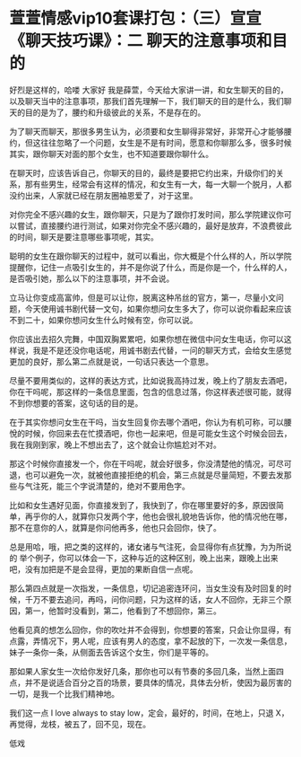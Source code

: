 # 萱萱情感vip10套课打包：（三）宣宣《聊天技巧课》：二 聊天的注意事项和目的

好烈是这样的，哈喽 大家好 我是薛萱，今天给大家讲一讲，和女生聊天的目的，以及聊天当中的注意事项，那我们首先理解一下，我们聊天的目的是什么，我们聊天的目的是为了，腰约和升级彼此的关系，不是存在的。

为了聊天而聊天，那很多男生认为，必须要和女生聊得非常好，非常开心才能够腰约，但这往往忽略了一个问题，女生是不是有时间，愿意和你聊那么多，很多时候其实，跟你聊天对面的那个女生，也不知道要跟你聊什么。

在聊天时，应该告诉自己，你聊天的目的，最终是要把它约出来，升级你们的关系，那有些男生，经常会有这样的情况，和女生有一大，每一大聊一个脱月，人都没约出来，人家就已经在朋友圈袖恩爱了，对于这里。

对你完全不感兴趣的女生，跟你聊天，只是为了跟你打发时间，那么学院建议你可以嘗试，直接腰约进行测试，如果对你完全不感兴趣的，最好是放弃，不浪费彼此的时间，聊天是要注意哪些事项呢，其实。

聪明的女生在跟你聊天的过程中，就可以看出，你大概是个什么样的人，所以学院提醒你，记住一点吸引女生的，并不是你说了什么，而是你是一个，什么样的人，是否吸引她，那么以下的注意事项，并不会说。

立马让你变成高富帅，但是可以让你，脱离这种吊丝的官方，第一，尽量小文问题，今天使用诚书剧代替一文句，如果你想问女生多大了，你可以说你看起来应该不到二十，如果你想问女生什么时候有空，你可以说。

你应该出去招久完舞，中国双胸累累吧，如果你想在微信中问女生电话，你可以这样说，我是不是还没你电话呢，用诚书剧去代替，一问的聊天方式，会给女生感觉更加的良好，那么第二点就是说，一句话只表达一个意思。

尽量不要用类似的，这样的表达方式，比如说我高持过发，晚上约了朋友去酒吧，你在干吗呢，那这样的一条信息里面，包含的信息过落，你这样表述很可能，就得不到你想要的答案，这句话的目的是。

在于其实你想问女生在干吗，当女生回复你去哪个酒吧，你认为有机可称，可以腰悅的时候，你回来去在忙摸酒吧，你也一起来吧，但是可能女生这个时候会回去，我在我刚到家，晚上不想出去了，这个就会让你尴尬对不对。

那这个时候你直接发一个，你在干吗呢，就会好很多，你没清楚他的情况，可尽可退，也可以避免一次，就被他直接拒绝的机会，第三点就是尽量简短，不要去发那些与气注死，能三个字说清楚的，绝对不要用色字。

比如和女生遇好见面，你直接发到了，我快到了，你在哪里要好的多，原因很简单，再乎你的人，就算你只发两个字，他也会很礼貌地告诉你，他的情况他在哪，那不在意你的人，就算是你问他再多，他也只会回你，快了。

总是用哈，哦，把之类的这样的，诸女诸与气注死，会显得你有点犹豫，为为所说的 举个例子，你可以体会一下，这种与近的这种区别，晚上出来，跟晚上出来吧，没有加把是不是会显得，更加的果断自信一点呢。

那么第四点就是一次指发，一条信息，切记追密连环问，当女生没有及时回复的时候，千万不要去追问，再吗，问你问题，只为这样的话，女人不回你，无非三个原因，第一，他暂时没看到，第二，他看到了不想回你，第三。

他看见真的想怎么回你，你的吹吐并不会得到，你想要的答案，只会让你显得，有点露，弄情况下，男人呢，应该有男人的态度，拿不起放的下，一次发一条信息，妹子一条你一条，从侧面去告诉这个女生，你们是平等的。

那如果人家女生一次给你发好几条，那你也可以有节奏的多回几条，当然上面四点，并不是说适合百分之百的场景，要具体的情况，具体去分析，使因为最厉害的一切，是我一个比我们精神地。

我们这一点 I love always to stay low，定会，最好的，时间，在地上，只退 X，再觉得，龙枝，被五了，回不见，现在。

低戏